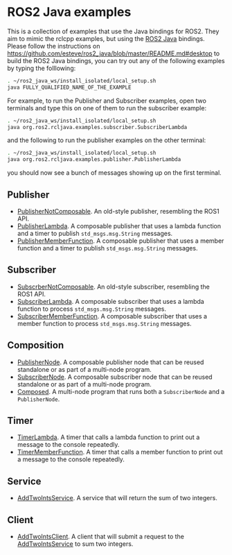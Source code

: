 # ROS2 Java examples

This is a collection of examples that use the Java bindings for ROS2. They aim to mimic the rclcpp examples, but using the [ROS2 Java](https://github.com/esteve/ros2_java) bindings. Please follow the instructions on https://github.com/esteve/ros2_java/blob/master/README.md#desktop to build the ROS2 Java bindings, you can try out any of the following examples by typing the folllowing:

```sh
. ~/ros2_java_ws/install_isolated/local_setup.sh
java FULLY_QUALIFIED_NAME_OF_THE_EXAMPLE
```

For example, to run the Publisher and Subscriber examples, open two terminals and type this on one of them to run the subscriber example:

```sh
. ~/ros2_java_ws/install_isolated/local_setup.sh
java org.ros2.rcljava.examples.subscriber.SubscriberLambda
```

and the following to run the publisher examples on the other terminal:

```sh
. ~/ros2_java_ws/install_isolated/local_setup.sh
java org.ros2.rcljava.examples.publisher.PublisherLambda
```

you should now see a bunch of messages showing up on the first terminal.

## Publisher

- [PublisherNotComposable](rcljava_examples/src/main/java/org/ros2/rcljava/examples/publisher/PublisherNotComposable.java). An old-style publisher, resembling the ROS1 API.
- [PublisherLambda](rcljava_examples/src/main/java/org/ros2/rcljava/examples/publisher/PublisherLambda.java). A composable publisher that uses a lambda function and a timer to publish `std_msgs.msg.String` messages.
- [PublisherMemberFunction](rcljava_examples/src/main/java/org/ros2/rcljava/examples/publisher/PublisherMemberFunction.java). A composable publisher that uses a member function and a timer to publish `std_msgs.msg.String` messages.

## Subscriber

- [SubscrberNotComposable](rcljava_examples/src/main/java/org/ros2/rcljava/examples/subscriber/SubscriberNotComposable.java). An old-style subscriber, resembling the ROS1 API.
- [SubscriberLambda](rcljava_examples/src/main/java/org/ros2/rcljava/examples/subscriber/SubscriberLambda.java). A composable subscriber that uses a lambda function to process `std_msgs.msg.String` messages.
- [SubscriberMemberFunction](rcljava_examples/src/main/java/org/ros2/rcljava/examples/subscriber/SubscriberMemberFunction.java). A composable subscriber that uses a member function to process `std_msgs.msg.String` messages.

## Composition

- [PublisherNode](rcljava_examples/src/main/java/org/ros2/rcljava/examples/composition/PublisherNode.java). A composable publisher node that can be reused standalone or as part of a multi-node program.
- [SubscriberNode](rcljava_examples/src/main/java/org/ros2/rcljava/examples/composition/SubscriberNode.java). A composable subscriber node that can be reused standalone or as part of a multi-node program.
- [Composed](rcljava_examples/src/main/java/org/ros2/rcljava/examples/composition/Composed.java). A multi-node program that runs both a `SubscriberNode` and a `PublisherNode`.

## Timer

- [TimerLambda](rcljava_examples/src/main/java/org/ros2/rcljava/examples/timer/TimerLambda.java). A timer that calls a lambda function to print out a message to the console repeatedly.
- [TimerMemberFunction](rcljava_examples/src/main/java/org/ros2/rcljava/examples/timer/TimerMemberFunction.java). A timer that calls a member function to print out a message to the console repeatedly.

## Service

- [AddTwoIntsService](rcljava_examples/src/main/java/org/ros2/rcljava/examples/service/AddTwoIntsService.java). A service that will return the sum of two integers.

## Client

- [AddTwoIntsClient](rcljava_examples/src/main/java/org/ros2/rcljava/examples/client/AddTwoIntsClient.java). A client that will submit a request to the [AddTwoIntsService](rcljava_examples/src/main/java/org/ros2/rcljava/examples/service/AddTwoIntsService.java) to sum two integers.
